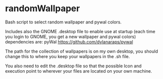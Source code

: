 # randomWallpaper
Bash script to select random wallpaper and pywal colors.

Includes also the GNOME .desktop file to enable use at startup (each time you login to GNOME, you get a new wallpaper and pywal colors)
dependencies are: pyWal https://github.com/dylanaraps/pywal

The path for the collection of wallpapers is on my own desktop, you should change this to where you keep your wallpapers in the .sh file.

You also need to edit the .desktop file so that the possible Icon and execution point to wherever your files are located on your own machine.
